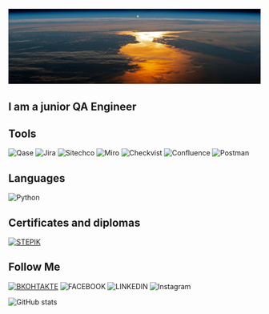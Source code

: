 ![Header](https://github.com/MDN78/MDN78/blob/main/assets/sunrise.JPG)

## I am a junior QA Engineer

## Tools
![Qase](https://img.shields.io/badge/Qase-000000?style=for-the-badge&logo=appveyor) ![Jira](https://img.shields.io/badge/Jira-000000?style=for-the-badge&logo=Jira) ![Sitechco](https://img.shields.io/badge/Sitechco-000000?style=for-the-badge&logo=appveyor) ![Miro](https://img.shields.io/badge/Miro-000000?style=for-the-badge&logo=Miro) ![Checkvist](https://img.shields.io/badge/Checkvist-000000?style=for-the-badge&logo=appveyor) ![Confluence](https://img.shields.io/badge/Confluence-000000?style=for-the-badge&logo=Confluence) ![Postman](https://img.shields.io/badge/Postman-000000?style=for-the-badge&logo=Postman)

## Languages
![Python](https://img.shields.io/badge/Python-000000?style=for-the-badge&logo=python)

## Certificates and diplomas
[![STEPIK](https://img.shields.io/badge/python-stepik-<COLOR>?style=for-the-badge&logo=python)](https://stepik.org/cert/1943362)

## Follow Me
[![ВКОНТАКТЕ](https://img.shields.io/badge/ВКОНТАКТЕ-4169E1?style=for-the-badge&logo=VK)](https://vk.com/id554123) ![FACEBOOK](https://img.shields.io/badge/FACEBOOK-000080?style=for-the-badge&logo=FACEBOOK) ![LINKEDIN](https://img.shields.io/badge/LINKEDIN-4169E1?style=for-the-badge&logo=LINKEDIN) ![Instagram](https://img.shields.io/badge/Instagram-FF1493?style=for-the-badge&logo=Instagram)

![GitHub stats](https://github-readme-stats.vercel.app/api?username=MDN78&hide=prs,contribs)